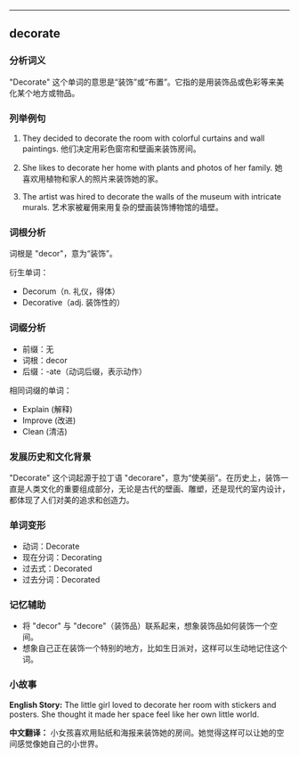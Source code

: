 
---------------
## decorate
### 分析词义
"Decorate" 这个单词的意思是“装饰”或“布置”。它指的是用装饰品或色彩等来美化某个地方或物品。

### 列举例句
1. They decided to decorate the room with colorful curtains and wall paintings.
   他们决定用彩色窗帘和壁画来装饰房间。

2. She likes to decorate her home with plants and photos of her family.
   她喜欢用植物和家人的照片来装饰她的家。

3. The artist was hired to decorate the walls of the museum with intricate murals.
   艺术家被雇佣来用复杂的壁画装饰博物馆的墙壁。

### 词根分析
词根是 "decor"，意为“装饰”。

衍生单词：
- Decorum（n. 礼仪，得体）
- Decorative（adj. 装饰性的）

### 词缀分析
- 前缀：无
- 词根：decor
- 后缀：-ate（动词后缀，表示动作）

相同词缀的单词：
- Explain (解释)
- Improve (改进)
- Clean (清洁)

### 发展历史和文化背景
"Decorate" 这个词起源于拉丁语 "decorare"，意为“使美丽”。在历史上，装饰一直是人类文化的重要组成部分，无论是古代的壁画、雕塑，还是现代的室内设计，都体现了人们对美的追求和创造力。

### 单词变形
- 动词：Decorate
- 现在分词：Decorating
- 过去式：Decorated
- 过去分词：Decorated

### 记忆辅助
- 将 "decor" 与 "decore"（装饰品）联系起来，想象装饰品如何装饰一个空间。
- 想象自己正在装饰一个特别的地方，比如生日派对，这样可以生动地记住这个词。

### 小故事
**English Story:**
The little girl loved to decorate her room with stickers and posters. She thought it made her space feel like her own little world.

**中文翻译：**
小女孩喜欢用贴纸和海报来装饰她的房间。她觉得这样可以让她的空间感觉像她自己的小世界。

